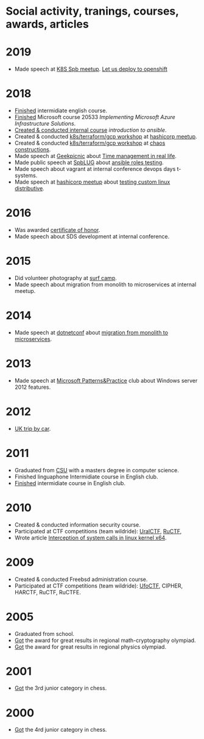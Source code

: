 # Social activity, tranings, courses, awards, articles

# 2019
* Made speech at [K8S Spb meetup](https://www.meetup.com/kubernetes-spb/events/258970186/). [Let us deploy to openshift](it/deploy2openshift-en.md) 

# 2018
* [Finished](assets/2018_english.jpg?raw=true) intermidiate english course.
* [Finished](assets/2018_azure.jpg) Microsoft course 20533 _Implementing Microsoft Azure Infrastructure Solutions_.
* [Created & conducted internal course](assets/2018_ansible.jpg) _introduction to ansible_.
* Created & conducted [k8s/terraform/gcp workshop](https://cloud.mail.ru/public/F193/yjoC7irob) at [hashicorp meetup](https://www.meetup.com/St-Petersburg-Russia-HashiCorp-User-Group/events/253644141/).
* Created & conducted [k8s/terraform/gcp workshop](https://cloud.mail.ru/public/MK6G/DgNtrv5x5) at [chaos constructions](https://chaosconstructions.ru/).
* Made speech at [Geekpicnic](https://vk.com/geekpicnicspb2018) about [Time management in real life](life/time-management-irl.md).
* Made public speech at [SpbLUG](http://spblug.org/) about [ansible roles testing](it/test-ansible-roles-via-testkitchen-inside-hyperv.md).
* Made speech about vagrant at internal conference devops days t-systems.
* Made speech at [hashicorp meetup](https://www.meetup.com/St-Petersburg-Russia-HashiCorp-User-Group/events/247154437/) about [testing custom linux distributive]((it/how-to-test-custom-os-distr.md)).

# 2016
* Was awarded [certificate of honor](assets/2016_rcntec.jpg).
* Made speech about SDS development at internal conference.

# 2015
* Did volunteer photography at [surf camp](https://vk.com/aloha74).
* Made speech about migration from monolith to microservices at internal meetup.

# 2014
* Made speech at [dotnetconf](http://dotnetconf.ru/materialy/monitoringandalerting) about [migration from monolith to microservices](it/monolith-to-microservices.md).

# 2013
* Made speech at [Microsoft Patterns&Practice](http://ineta.ru/MPPC/Meeting/2013-03-20-18-30) club about Windows server 2012 features.

# 2012
* [UK trip by car](life/UK-trip-by-car.md).

# 2011
* Graduated from [CSU](http://www.csu.ru/) with a  masters degree in computer science.
* Finished linguaphone Intermidiate course in English club.
* [Finished](assets/2011_english.jpg) intermidiate course in English club.

# 2010
* Created & conducted information security course.
* Participated at CTF competitions (team wildride): [UralCTF](assets/2010_uralctg.jpg), [RuCTF](assets/2010_ructf.jpg),
* Wrote article [Interception of system calls in linux kernel x64](https://habr.com/post/110369/).

# 2009
* Created & conducted Freebsd administration course.
* Participated at CTF competitions (team wildride): [UfoCTF](assets/2009_ufoctf.jpg), CIPHER, HARCTF, RuCTF, RuCTFE.

# 2005
* Graduated from school.
* [Got](assets/2005_crypto.jpg) the award for great results in regional math-cryptography olympiad.
* [Got](assets/2005_base.jpg) the award for great results in regional physics olympiad.

# 2001
* [Got](assets/2001_chess.jpg) the 3rd junior category in chess.

# 2000
* [Got](assets/2001_chess.jpg) the 4rd junior category in chess.
